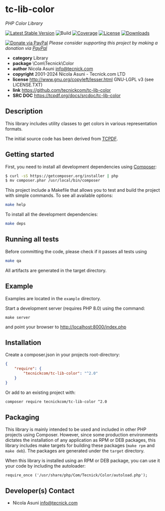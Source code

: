 # tc-lib-color
*PHP Color Library*

[![Latest Stable Version](https://poser.pugx.org/tecnickcom/tc-lib-color/version)](https://packagist.org/packages/tecnickcom/tc-lib-color)
![Build](https://github.com/tecnickcom/tc-lib-color/actions/workflows/check.yml/badge.svg)
[![Coverage](https://codecov.io/gh/tecnickcom/tc-lib-color/graph/badge.svg?token=l3UCVbShmc)](https://codecov.io/gh/tecnickcom/tc-lib-color)
[![License](https://poser.pugx.org/tecnickcom/tc-lib-color/license)](https://packagist.org/packages/tecnickcom/tc-lib-color)
[![Downloads](https://poser.pugx.org/tecnickcom/tc-lib-color/downloads)](https://packagist.org/packages/tecnickcom/tc-lib-color)

[![Donate via PayPal](https://img.shields.io/badge/donate-paypal-87ceeb.svg)](https://www.paypal.com/cgi-bin/webscr?cmd=_donations&currency_code=GBP&business=paypal@tecnick.com&item_name=donation%20for%20tc-lib-color%20project)
*Please consider supporting this project by making a donation via [PayPal](https://www.paypal.com/cgi-bin/webscr?cmd=_donations&currency_code=GBP&business=paypal@tecnick.com&item_name=donation%20for%20tc-lib-color%20project)*

* **category**    Library
* **package**     \Com\Tecnick\Color
* **author**      Nicola Asuni <info@tecnick.com>
* **copyright**   2001-2024 Nicola Asuni - Tecnick.com LTD
* **license**     http://www.gnu.org/copyleft/lesser.html GNU-LGPL v3 (see LICENSE.TXT)
* **link**        https://github.com/tecnickcom/tc-lib-color
* **SRC DOC**     https://tcpdf.org/docs/srcdoc/tc-lib-color

## Description

This library includes utility classes to get colors in various representation formats.

The initial source code has been derived from [TCPDF](<http://www.tcpdf.org>).


## Getting started

First, you need to install all development dependencies using [Composer](https://getcomposer.org/):

```bash
$ curl -sS https://getcomposer.org/installer | php
$ mv composer.phar /usr/local/bin/composer
```

This project include a Makefile that allows you to test and build the project with simple commands.
To see all available options:

```bash
make help
```

To install all the development dependencies:

```bash
make deps
```

## Running all tests

Before committing the code, please check if it passes all tests using

```bash
make qa
```

All artifacts are generated in the target directory.


## Example

Examples are located in the `example` directory.

Start a development server (requires PHP 8.0) using the command:

```
make server
```

and point your browser to <http://localhost:8000/index.php>


## Installation

Create a composer.json in your projects root-directory:

```json
{
    "require": {
        "tecnickcom/tc-lib-color": "^2.0"
    }
}
```

Or add to an existing project with: 

```bash
composer require tecnickcom/tc-lib-color ^2.0
```


## Packaging

This library is mainly intended to be used and included in other PHP projects using Composer.
However, since some production environments dictates the installation of any application as RPM or DEB packages,
this library includes make targets for building these packages (`make rpm` and `make deb`).
The packages are generated under the `target` directory.

When this library is installed using an RPM or DEB package, you can use it your code by including the autoloader:
```
require_once ('/usr/share/php/Com/Tecnick/Color/autoload.php');
```



## Developer(s) Contact

* Nicola Asuni <info@tecnick.com>
